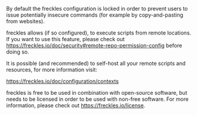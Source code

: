 By default the freckles configuration is locked in order to prevent users to issue potentially insecure commands
(for example by copy-and-pasting from websites).

freckles allows (if so configured), to execute scripts from remote locations. If you want to use this feature,
please check out https://freckles.io/doc/security#remote-repo-permission-config before doing so.

It is possible (and recommended) to self-host all your remote scripts and resources, for more information visit:

https://freckles.io/doc/configuration/contexts

freckles is free to be used in combination with open-source software, but needs to be licensed in order to be
used with non-free software. For more information, please check out https://freckles.io/license.
